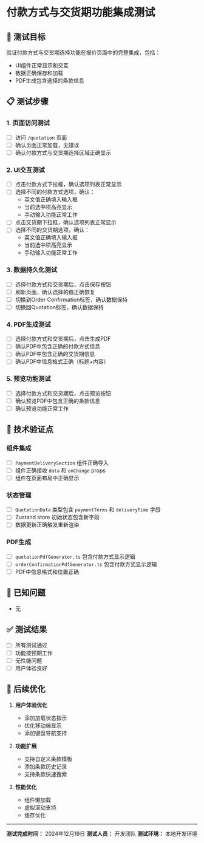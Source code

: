 # 付款方式与交货期功能集成测试

## 🎯 测试目标

验证付款方式与交货期选择功能在报价页面中的完整集成，包括：
- UI组件正常显示和交互
- 数据正确保存和加载
- PDF生成包含选择的条款信息

## 📋 测试步骤

### 1. 页面访问测试
- [ ] 访问 `/quotation` 页面
- [ ] 确认页面正常加载，无错误
- [ ] 确认付款方式与交货期选择区域正确显示

### 2. UI交互测试
- [ ] 点击付款方式下拉框，确认选项列表正常显示
- [ ] 选择不同的付款方式选项，确认：
  - 英文值正确填入输入框
  - 当前选中项高亮显示
  - 手动输入功能正常工作
- [ ] 点击交货期下拉框，确认选项列表正常显示
- [ ] 选择不同的交货期选项，确认：
  - 英文值正确填入输入框
  - 当前选中项高亮显示
  - 手动输入功能正常工作

### 3. 数据持久化测试
- [ ] 选择付款方式和交货期后，点击保存按钮
- [ ] 刷新页面，确认选择的值正确恢复
- [ ] 切换到Order Confirmation标签，确认数据保持
- [ ] 切换回Quotation标签，确认数据保持

### 4. PDF生成测试
- [ ] 选择付款方式和交货期后，点击生成PDF
- [ ] 确认PDF中包含正确的付款方式信息
- [ ] 确认PDF中包含正确的交货期信息
- [ ] 确认PDF中信息格式正确（标题+内容）

### 5. 预览功能测试
- [ ] 选择付款方式和交货期后，点击预览按钮
- [ ] 确认预览PDF中包含正确的条款信息
- [ ] 确认预览功能正常工作

## 🔧 技术验证点

### 组件集成
- [ ] `PaymentDeliverySection` 组件正确导入
- [ ] 组件正确接收 `data` 和 `onChange` props
- [ ] 组件在页面布局中正确显示

### 状态管理
- [ ] `QuotationData` 类型包含 `paymentTerms` 和 `deliveryTime` 字段
- [ ] Zustand store 初始状态包含新字段
- [ ] 数据更新正确触发重新渲染

### PDF生成
- [ ] `quotationPdfGenerator.ts` 包含付款方式显示逻辑
- [ ] `orderConfirmationPdfGenerator.ts` 包含付款方式显示逻辑
- [ ] PDF中信息格式和位置正确

## 🐛 已知问题

- 无

## ✅ 测试结果

- [ ] 所有测试通过
- [ ] 功能按预期工作
- [ ] 无性能问题
- [ ] 用户体验良好

## 📝 后续优化

1. **用户体验优化**
   - 添加加载状态指示
   - 优化移动端显示
   - 添加键盘导航支持

2. **功能扩展**
   - 支持自定义条款模板
   - 添加条款历史记录
   - 支持条款快速搜索

3. **性能优化**
   - 组件懒加载
   - 虚拟滚动支持
   - 缓存优化

---

**测试完成时间：** 2024年12月19日
**测试人员：** 开发团队
**测试环境：** 本地开发环境
